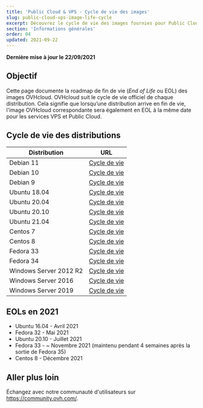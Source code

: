 ```yaml
---
title: 'Public Cloud & VPS - Cycle de vie des images'
slug: public-cloud-vps-image-life-cycle
excerpt: Découvrez le cycle de vie des images fournies pour Public Cloud & VPS
section: 'Informations générales'
order: 04
updated: 2021-09-22
---
```


**Dernière mise à jour le 22/09/2021**

## Objectif

Cette page documente la roadmap de fin de vie (*End of Life* ou EOL) des images OVHcloud. OVHcloud suit le cycle de vie officiel de chaque distribution. Cela signifie que lorsqu’une distribution arrive en fin de vie, l'image OVHcloud correspondante sera également en EOL à la même date pour les services VPS et Public Cloud.

## Cycle de vie des distributions

| Distribution                  | URL                                                                                       |
| ----------------------------- | ----------------------------------------------------------------------------------------- |
| Debian 11                     | [Cycle de vie](https://wiki.debian.org/DebianReleases)                                      |
| Debian 10                     | [Cycle de vie](https://wiki.debian.org/DebianReleases)                                      |
| Debian 9                      | [Cycle de vie](https://wiki.debian.org/DebianReleases)                                      |
| Ubuntu 18.04                  | [Cycle de vie](https://wiki.ubuntu.com/Releases)                                            |
| Ubuntu 20.04                  | [Cycle de vie](https://wiki.ubuntu.com/Releases)                                            |
| Ubuntu 20.10                  | [Cycle de vie](https://wiki.ubuntu.com/Releases)                                            |
| Ubuntu 21.04                  | [Cycle de vie](https://wiki.ubuntu.com/Releases)                                            |
| Centos 7                      | [Cycle de vie](https://wiki.centos.org/About/Product)                                       |
| Centos 8                      | [Cycle de vie](https://wiki.centos.org/About/Product)                                       |
| Fedora 33                     | [Cycle de vie](https://fedoraproject.org/wiki/Fedora_Release_Life_Cycle)                    |
| Fedora 34                     | [Cycle de vie](https://fedoraproject.org/wiki/Fedora_Release_Life_Cycle)                    |
| Windows Server 2012 R2        | [Cycle de vie](https://docs.microsoft.com/en-us/lifecycle/products/windows-server-2012-r2)  |
| Windows Server 2016           | [Cycle de vie](https://docs.microsoft.com/en-us/lifecycle/products/windows-server-2016)     |
| Windows Server 2019           | [Cycle de vie](https://docs.microsoft.com/en-us/lifecycle/products/windows-server-2019)     |

## EOLs en 2021

- Ubuntu 16.04 - Avril 2021
- Fedora 32 - Mai 2021
- Ubuntu 20.10 - Juillet 2021
- Fedora 33 - ~ Novembre 2021 (maintenu pendant 4 semaines après la sortie de Fedora 35)
- Centos 8 - Décembre 2021

## Aller plus loin

Échangez avec notre communauté d'utilisateurs sur <https://community.ovh.com/>.
